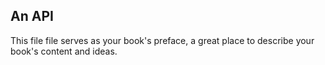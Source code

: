 ## An API

This file file serves as your book's preface, a great place to describe your book's content and ideas.


